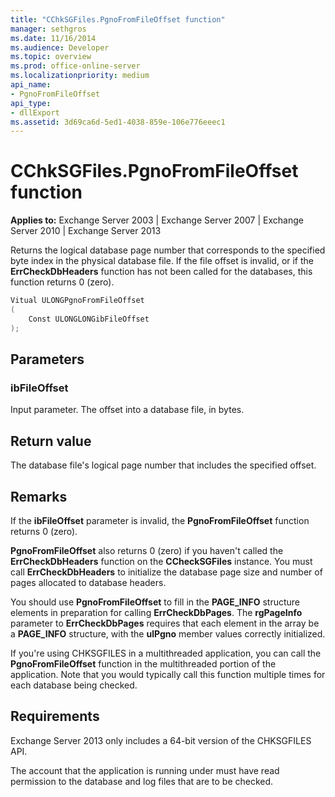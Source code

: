 ```yaml
---
title: "CChkSGFiles.PgnoFromFileOffset function"
manager: sethgros
ms.date: 11/16/2014
ms.audience: Developer
ms.topic: overview
ms.prod: office-online-server
ms.localizationpriority: medium
api_name:
- PgnoFromFileOffset
api_type:
- dllExport
ms.assetid: 3d69ca6d-5ed1-4038-859e-106e776eeec1
---
```


# CChkSGFiles.PgnoFromFileOffset function

**Applies to:** Exchange Server 2003 | Exchange Server 2007 | Exchange Server 2010 | Exchange Server 2013
  
Returns the logical database page number that corresponds to the specified byte index in the physical database file. If the file offset is invalid, or if the **ErrCheckDbHeaders** function has not been called for the databases, this function returns 0 (zero). 
  
```cs
Vitual ULONGPgnoFromFileOffset  
(
    Const ULONGLONGibFileOffset
);

```

## Parameters

### ibFileOffset
  
Input parameter. The offset into a database file, in bytes.
    
## Return value

The database file's logical page number that includes the specified offset.
  
## Remarks

If the **ibFileOffset** parameter is invalid, the **PgnoFromFileOffset** function returns 0 (zero). 
  
**PgnoFromFileOffset** also returns 0 (zero) if you haven't called the **ErrCheckDbHeaders** function on the **CCheckSGFiles** instance. You must call **ErrCheckDbHeaders** to initialize the database page size and number of pages allocated to database headers. 
  
You should use **PgnoFromFileOffset** to fill in the **PAGE\_INFO** structure elements in preparation for calling **ErrCheckDbPages**. The **rgPageInfo** parameter to **ErrCheckDbPages** requires that each element in the array be a **PAGE_INFO** structure, with the **ulPgno** member values correctly initialized. 
  
If you're using CHKSGFILES in a multithreaded application, you can call the **PgnoFromFileOffset** function in the multithreaded portion of the application. Note that you would typically call this function multiple times for each database being checked. 
  
## Requirements

Exchange Server 2013 only includes a 64-bit version of the CHKSGFILES API.
  
The account that the application is running under must have read permission to the database and log files that are to be checked.
  

